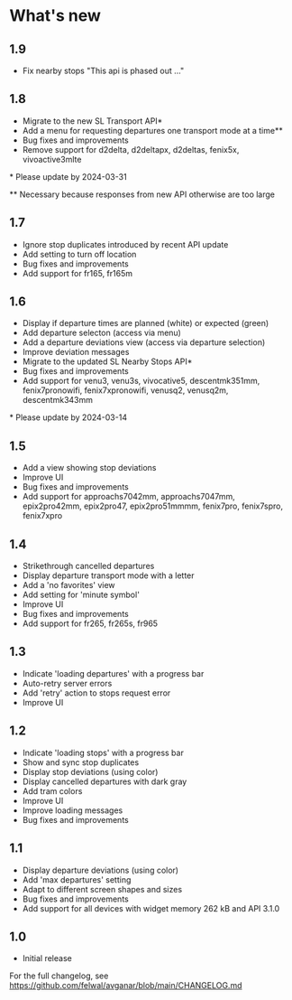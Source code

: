 # What's new

## 1.9

- Fix nearby stops "This api is phased out ..."

## 1.8

- Migrate to the new SL Transport API*
- Add a menu for requesting departures one transport mode at a time**
- Bug fixes and improvements
- Remove support for d2delta, d2deltapx, d2deltas, fenix5x, vivoactive3mlte

\* Please update by 2024-03-31

** Necessary because responses from new API otherwise are too large

## 1.7

- Ignore stop duplicates introduced by recent API update
- Add setting to turn off location
- Bug fixes and improvements
- Add support for fr165, fr165m

## 1.6

- Display if departure times are planned (white) or expected (green)
- Add departure selecton (access via menu)
- Add a departure deviations view (access via departure selection)
- Improve deviation messages
- Migrate to the updated SL Nearby Stops API*
- Bug fixes and improvements
- Add support for venu3, venu3s, vivocative5, descentmk351mm, fenix7pronowifi, fenix7xpronowifi, venusq2, venusq2m, descentmk343mm

\* Please update by 2024-03-14

## 1.5

- Add a view showing stop deviations
- Improve UI
- Bug fixes and improvements
- Add support for approachs7042mm, approachs7047mm, epix2pro42mm, epix2pro47, epix2pro51mmmm, fenix7pro, fenix7spro, fenix7xpro

## 1.4

- Strikethrough cancelled departures
- Display departure transport mode with a letter
- Add a 'no favorites' view
- Add setting for 'minute symbol'
- Improve UI
- Bug fixes and improvements
- Add support for fr265, fr265s, fr965

## 1.3

- Indicate 'loading departures' with a progress bar
- Auto-retry server errors
- Add 'retry' action to stops request error
- Improve UI

## 1.2

- Indicate 'loading stops' with a progress bar
- Show and sync stop duplicates
- Display stop deviations (using color)
- Display cancelled departures with dark gray
- Add tram colors
- Improve UI
- Improve loading messages
- Bug fixes and improvements

## 1.1

- Display departure deviations (using color)
- Add 'max departures' setting
- Adapt to different screen shapes and sizes
- Bug fixes and improvements
- Add support for all devices with widget memory 262 kB and API 3.1.0

## 1.0

- Initial release

For the full changelog, see https://github.com/felwal/avganar/blob/main/CHANGELOG.md
